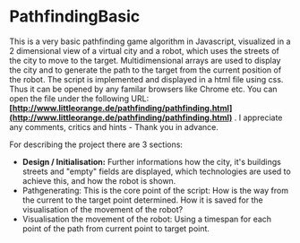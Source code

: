 # PathfindingBasic
This is a very basic pathfinding game algorithm in Javascript, visualized in a 2 dimensional view of a virtual city and a robot, which uses the streets of the city to move to the target. Multidimensional arrays are used to display the city and to generate the path to the target from the current position of the robot. The script is implemented and displayed in a html file using css. Thus it can be opened by any familar browsers like Chrome etc. You can open the file under the following URL:__[http://www.littleorange.de/pathfinding/pathfinding.html](http://www.littleorange.de/pathfinding/pathfinding.html)__ . I appreciate any comments, critics and hints - Thank you in advance. 

For describing the project there are 3 sections:
- __Design / Initialisation:__ Further informations how the city, it's buildings streets and "empty" fields are displayed, which technologies are used to achieve this, and how the robot is shown.
- Pathgenerating: This is the core point of the script: How is the way from the current to the target point determined. How it is saved for the visualisation of the movement of the robot?
- Visualisation the movement of the robot: Using a timespan for each point of the path from current point to target point.

